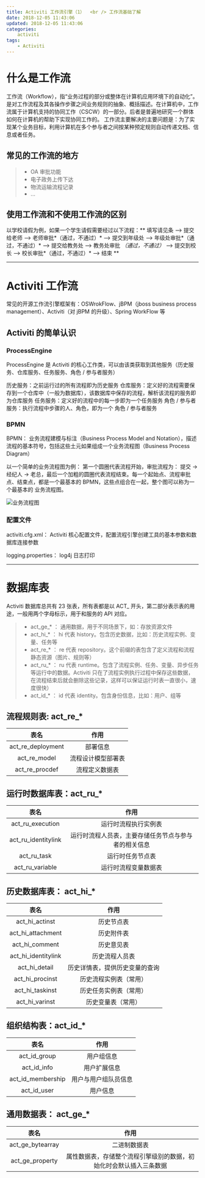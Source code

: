 ```yaml
---
title: Activiti 工作流引擎（1）  <br /> 工作流基础了解
date: 2018-12-05 11:43:06
updated: 2018-12-05 11:43:06
categories:
    activiti
tags:
    - Activiti
---
```


# 什么是工作流

工作流（Workflow），指“业务过程的部分或整体在计算机应用环境下的自动化”。是对工作流程及其各操作步骤之间业务规则的抽象、概括描述。在计算机中，工作流属于计算机支持的协同工作（CSCW）的一部分。后者是普遍地研究一个群体如何在计算机的帮助下实现协同工作的。
工作流主要解决的主要问题是：为了实现某个业务目标，利用计算机在多个参与者之间按某种预定规则自动传递文档、信息或者任务。
<!-- more -->

## 常见的工作流的地方

> * OA 审批功能
> * 电子政务上传下达
> * 物流运输流程记录
> * ...

## 使用工作流和不使用工作流的区别

以学校请假为例，如果一个学生请假需要经过以下流程：** 填写请见条 --> 提交给老师 --> 老师审批*（通过，不通过）* --> 提交到年级处 --> 年级处审批*（通过，不通过）* --> 提交给教务处 --> 教务处审批 *（通过，不通过）* --> 提交到校长 --> 校长审批*（通过，不通过）* --> 结束 **

---
  
# Activiti 工作流

常见的开源工作流引擎框架有：OSWrokFlow、jBPM（jboss business process management）、Activiti（对 jBPM 的升级）、Spring WorkFlow 等

## Activiti 的简单认识

### ProcessEngine

ProcessEngine 是 Activiti 的核心工作类，可以由该类获取到其他服务（历史服务、仓库服务、任务服务、角色 / 参与者服务）

历史服务：之前运行过的所有流程即为历史服务
仓库服务：定义好的流程需要保存到一个仓库中（一般为数据库），该数据库中保存的流程，解析该流程的服务即为仓库服务
任务服务：定义好的流程中的每一步即为一个任务服务
角色 / 参与者服务：执行流程中步骤的人、角色，即为一个 角色 / 参与者服务

### BPMN

BPMN： 业务流程建模与标注（Business Process Model and Notation），描述流程的基本符号，包括这些土元如果组成一个业务流程图（Business Process Diagram）

以一个简单的业务流程图为例： 第一个圆圈代表流程开始，审批流程为： 提交 -> 经纪人 -> 老总，最后一个加粗的圆圈代表流程结束。每一个起始点、流程审批点、结束点，都是一个最基本的 BPMN，这些点组合在一起，整个图可以称为一个最基本的 业务流程图。

![业务流程图](/images/activiti/business_process_diagram.png)


### 配置文件

activiti.cfg.xml： Activiti 核心配置文件，配置流程引擎创建工具的基本参数和数据库连接参数

logging.properties： log4j 日志打印

---

# 数据库表

Activiti 数据库总共有 23 张表，所有表都是以 ACT_ 开头，第二部分表示表的用途，一般用两个字母标示，用于和服务的 API 对应。

> * act_ge_* ： 通用数据，用于不同场景下，如：存放资源文件
> * act_hi_* ： hi 代表 history。包含历史数据，比如：历史流程实例、变量、任务等
> * act_re_* ： re 代表 repository。这个前缀的表包含了定义流程和流程静态资源（图片、规则等）
> * act_ru_* ： ru 代表 runtime。包含了流程实例、任务、变量、异步任务等运行中的数据。Activiti 只在了流程实例执行过程中保存这些数据，在流程结束后就会删除这些记录，这样可以保证运行时表一直很小，速度很快）
> * act_id_* ： id 代表 identity。包含身份信息，比如：用户、组等

## 流程规则表: act_re_*

| 表名 | 作用 |
|:-:|:-:|
| act_re_deployment | 部署信息 |
| act_re_model | 流程设计模型部署表 |
| act_re_procdef|流程定义数据表|

## 运行时数据库表：act_ru_*
| 表名 | 作用 |
|:-:|:-:|
|act_ru_execution|运行时流程执行实例表|
|act_ru_identitylink|运行时流程人员表，主要存储任务节点与参与者的相关信息|
|act_ru_task|运行时任务节点表|
|act_ru_variable|运行时流程变量数据表|

## 历史数据库表： act_hi_*
| 表名 | 作用 |
|:-:|:-:|
|act_hi_actinst|历史节点表|
|act_hi_attachment|历史附件表|
|act_hi_comment|历史意见表|
|act_hi_identitylink|历史流程人员表|
|act_hi_detail|历史详情表，提供历史变量的查询|
|act_hi_procinst|历史流程实例表（常用）|
|act_hi_taskinst|历史任务实例表（常用）|
|act_hi_varinst|历史变量表（常用）|

## 组织结构表：act_id_*
| 表名 | 作用 |
|:-:|:-:|
|act_id_group|用户组信息|
|act_id_info|用户扩展信息|
|act_id_membership|用户与用户组队员信息|
|act_id_user|用户信息|

## 通用数据表： act_ge_*
| 表名 | 作用 |
|:-:|:-:|
| act_ge_bytearray| 二进制数据表|
| act_ge_property| 属性数据表，存储整个流程引擎级别的数据，初始化时会默认插入三条数据|


